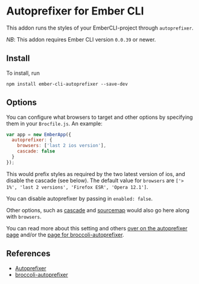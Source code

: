 # Autoprefixer for Ember CLI
This addon runs the styles of your EmberCLI-project through
`autoprefixer`.

*NB*: This addon requires Ember CLI version `0.0.39` or newer.

## Install
To install, run

```
npm install ember-cli-autoprefixer --save-dev
```

## Options
You can configure what browsers to target and other options by specifying them in your
`Brocfile.js`. An example:

```js
var app = new EmberApp({
  autoprefixer: {
    browsers: ['last 2 ios version'],
    cascade: false
  }
});
```

This would prefix styles as required by the two latest version of ios, and disable the cascade (see below).
The default value for `browsers` are `['> 1%', 'last 2 versions', 'Firefox ESR', 'Opera 12.1']`.

You can disable autoprefixer by passing in `enabled: false`.

Other options, such as [cascade](https://github.com/ai/autoprefixer#visual-cascade) and [sourcemap](https://github.com/sindresorhus/broccoli-autoprefixer#sourcemap) would also go here along with `browsers`.

You can read more about this setting and others [over on the autoprefixer page](https://github.com/ai/autoprefixer#browsers) and/or the [page for broccoli-autoprefixer](https://github.com/sindresorhus/broccoli-autoprefixer#options).

## References
- [Autoprefixer](https://github.com/ai/autoprefixer)
- [broccoli-autoprefixer](https://github.com/sindresorhus/broccoli-autoprefixer)
